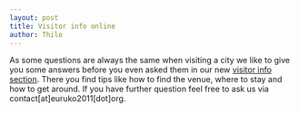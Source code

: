 ```yaml
---
layout: post
title: Visitor info online
author: Thilo
---
```


As some questions are always the same when visiting a city we like to give you some answers before you even asked them in our new [visitor info section](/visitor_info.html). There you find tips like how to find the venue, where to stay and how to get around. If you have further question feel free to ask us via contact[at]euruko2011[dot]org.